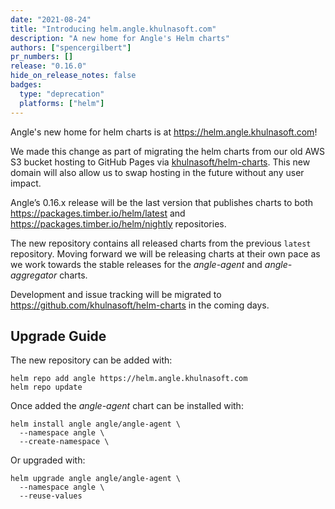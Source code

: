 ```yaml
---
date: "2021-08-24"
title: "Introducing helm.angle.khulnasoft.com"
description: "A new home for Angle's Helm charts"
authors: ["spencergilbert"]
pr_numbers: []
release: "0.16.0"
hide_on_release_notes: false
badges:
  type: "deprecation"
  platforms: ["helm"]
---
```


Angle's new home for helm charts is at https://helm.angle.khulnasoft.com!

We made this change as part of migrating the helm charts from our old AWS S3 bucket hosting to
GitHub Pages via [khulnasoft/helm-charts](https://github.com/khulnasoft/helm-charts). This new domain
will also allow us to swap hosting in the future without any user impact.

Angle’s 0.16.x release will be the last version that publishes charts to both
https://packages.timber.io/helm/latest and https://packages.timber.io/helm/nightly repositories.

The new repository contains all released charts from the previous `latest` repository.
Moving forward we will be releasing charts at their own pace as we work towards the stable
releases for the _angle-agent_ and _angle-aggregator_ charts.

Development and issue tracking will be migrated to https://github.com/khulnasoft/helm-charts
in the coming days.

## Upgrade Guide

The new repository can be added with:

```shell
helm repo add angle https://helm.angle.khulnasoft.com
helm repo update
```

Once added the _angle-agent_ chart can be installed with:

```shell
helm install angle angle/angle-agent \
  --namespace angle \
  --create-namespace \
```

Or upgraded with:

```shell
helm upgrade angle angle/angle-agent \
  --namespace angle \
  --reuse-values
```
